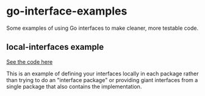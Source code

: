 # go-interface-examples

Some examples of using Go interfaces to make cleaner, more testable code.

## local-interfaces example

[See the code here](./local-interfaces)

This is an example of defining your interfaces locally in each package rather
than trying to do an "interface package" or providing giant interfaces from
a single package that also contains the implementation.
